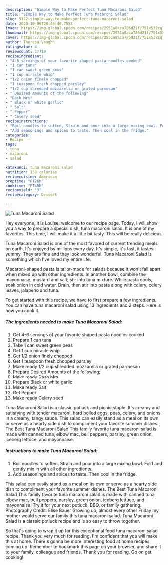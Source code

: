 ```yaml
---
description: "Simple Way to Make Perfect Tuna Macaroni Salad"
title: "Simple Way to Make Perfect Tuna Macaroni Salad"
slug: 5122-simple-way-to-make-perfect-tuna-macaroni-salad
date: 2020-10-06T20:46:40.755Z
image: https://img-global.cpcdn.com/recipes/2951a8aca786d21f/751x532cq70/tuna-macaroni-salad-recipe-main-photo.jpg
thumbnail: https://img-global.cpcdn.com/recipes/2951a8aca786d21f/751x532cq70/tuna-macaroni-salad-recipe-main-photo.jpg
cover: https://img-global.cpcdn.com/recipes/2951a8aca786d21f/751x532cq70/tuna-macaroni-salad-recipe-main-photo.jpg
author: Theresa Vaughn
ratingvalue: 4
reviewcount: 37719
recipeingredient:
- "4-6 servings of your favorite shaped pasta noodles cooked"
- "1 can tuna"
- "1 can sweet green peas"
- "1 cup miracle whip"
- "1/2 onion finely chopped"
- "1 teaspoon fresh chopped parsley"
- "1/2 cup shredded mozzarella or grated parmesan"
- " Desired Amounts of the following"
- "Dash Mrs"
- " Black or white garlic"
- " Salt"
- " Pepper"
- " Celery seed"
recipeinstructions:
- "Boil noodles to soften. Strain and pour into a large mixing bowl. Fold and gently mix in with all other ingredients."
- "Add seasonings and spices to taste. Then cool in the fridge."
categories:
- Recipe
tags:
- tuna
- macaroni
- salad

katakunci: tuna macaroni salad 
nutrition: 138 calories
recipecuisine: American
preptime: "PT26M"
cooktime: "PT48M"
recipeyield: "3"
recipecategory: Dessert

---
```



![Tuna Macaroni Salad](https://img-global.cpcdn.com/recipes/2951a8aca786d21f/751x532cq70/tuna-macaroni-salad-recipe-main-photo.jpg)

Hey everyone, it is Louise, welcome to our recipe page. Today, I will show you a way to prepare a special dish, tuna macaroni salad. It is one of my favorites. This time, I will make it a little bit tasty. This will be really delicious.

Tuna Macaroni Salad is one of the most favored of current trending meals on earth. It's enjoyed by millions every day. It's simple, it's fast, it tastes yummy. They are fine and they look wonderful. Tuna Macaroni Salad is something which I've loved my entire life.

Macaroni-shaped pasta is tailor-made for salads because it won&#39;t fall apart when mixed up with other ingredients. In another bowl, combine the mayonnaise, mustard and salt; stir into tuna mixture. While pasta cools, soak onion in cold water. Drain, then stir into pasta along with celery, celery leaves, jalapeno and tuna.


To get started with this recipe, we have to first prepare a few ingredients. You can have tuna macaroni salad using 13 ingredients and 2 steps. Here is how you cook it.

<!--inarticleads1-->

##### The ingredients needed to make Tuna Macaroni Salad:

1. Get 4-6 servings of your favorite shaped pasta noodles cooked
1. Prepare 1 can tuna
1. Take 1 can sweet green peas
1. Get 1 cup miracle whip
1. Get 1/2 onion finely chopped
1. Get 1 teaspoon fresh chopped parsley
1. Make ready 1/2 cup shredded mozzarella or grated parmesan
1. Prepare  Desired Amounts of the following;
1. Make ready Dash Mrs
1. Prepare  Black or white garlic
1. Make ready  Salt
1. Get  Pepper
1. Make ready  Celery seed


Tuna Macaroni Salad is a classic potluck and picnic staple. It&#39;s creamy and satisfying with tender macaroni, hard boiled eggs, peas, celery, and onions in a creamy, tangy sauce. This salad can easily stand as a meal on its own or serve as a hearty side dish to compliment your favorite summer dishes. The Best Tuna Macaroni Salad This family favorite tuna macaroni salad is made with canned tuna, elbow mac, bell peppers, parsley, green onion, iceberg lettuce, and mayonnaise. 

<!--inarticleads2-->

##### Instructions to make Tuna Macaroni Salad:

1. Boil noodles to soften. Strain and pour into a large mixing bowl. Fold and gently mix in with all other ingredients.
1. Add seasonings and spices to taste. Then cool in the fridge.


This salad can easily stand as a meal on its own or serve as a hearty side dish to compliment your favorite summer dishes. The Best Tuna Macaroni Salad This family favorite tuna macaroni salad is made with canned tuna, elbow mac, bell peppers, parsley, green onion, iceberg lettuce, and mayonnaise. Try it for your next potluck, BBQ, or family gathering. Photography Credit: Elise Bauer Growing up, almost every other Friday my mother would serve our family this tuna macaroni salad. Tuna Macaroni Salad is a classic potluck recipe and is so easy to throw together. 

So that's going to wrap it up for this exceptional food tuna macaroni salad recipe. Thank you very much for reading. I'm confident that you will make this at home. There's gonna be more interesting food at home recipes coming up. Remember to bookmark this page on your browser, and share it to your family, colleague and friends. Thank you for reading. Go on get cooking!
